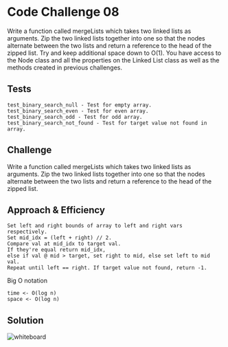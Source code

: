 # Code Challenge 08 
Write a function called mergeLists which takes two linked lists as arguments. Zip the two linked lists together into one so that the nodes alternate between the two lists and return a reference to the head of the zipped list. Try and keep additional space down to O(1). You have access to the Node class and all the properties on the Linked List class as well as the methods created in previous challenges.

## Tests
```
test_binary_search_null - Test for empty array. 
test_binary_search_even - Test for even array.
test_binary_search_odd - Test for odd array.
test_binary_search_not_found - Test for target value not found in array.
```
## Challenge
Write a function called mergeLists which takes two linked lists as arguments. Zip the two linked lists together into one so that the nodes alternate between the two lists and return a reference to the head of the zipped list.

## Approach & Efficiency
```
Set left and right bounds of array to left and right vars respectively.
Set mid_idx = (left + right) // 2. 
Compare val at mid_idx to target val.
If they're equal return mid_idx,
else if val @ mid > target, set right to mid, else set left to mid val.
Repeat until left == right. If target value not found, return -1.
```

Big O notation
```
time <- O(log n)
space <- O(log n)
```
## Solution
![whiteboard](./assets/code-challenge08)